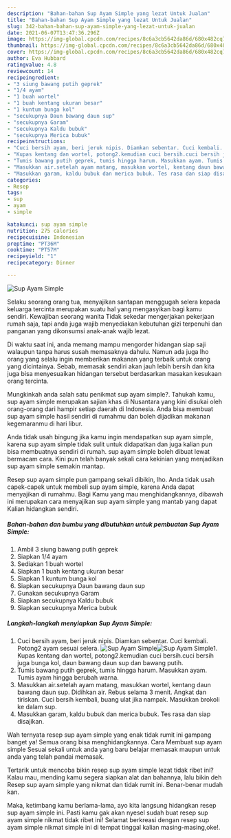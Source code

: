 ```yaml
---
description: "Bahan-bahan Sup Ayam Simple yang lezat Untuk Jualan"
title: "Bahan-bahan Sup Ayam Simple yang lezat Untuk Jualan"
slug: 342-bahan-bahan-sup-ayam-simple-yang-lezat-untuk-jualan
date: 2021-06-07T13:47:36.296Z
image: https://img-global.cpcdn.com/recipes/8c6a3cb5642da86d/680x482cq70/sup-ayam-simple-foto-resep-utama.jpg
thumbnail: https://img-global.cpcdn.com/recipes/8c6a3cb5642da86d/680x482cq70/sup-ayam-simple-foto-resep-utama.jpg
cover: https://img-global.cpcdn.com/recipes/8c6a3cb5642da86d/680x482cq70/sup-ayam-simple-foto-resep-utama.jpg
author: Eva Hubbard
ratingvalue: 4.8
reviewcount: 14
recipeingredient:
- "3 siung bawang putih geprek"
- "1/4 ayam"
- "1 buah wortel"
- "1 buah kentang ukuran besar"
- "1 kuntum bunga kol"
- "secukupnya Daun bawang daun sup"
- "secukupnya Garam"
- "secukupnya Kaldu bubuk"
- "secukupnya Merica bubuk"
recipeinstructions:
- "Cuci bersih ayam, beri jeruk nipis. Diamkan sebentar. Cuci kembali. Potong2 ayam sesuai selera."
- "Kupas kentang dan wortel, potong2.kemudian cuci bersih.cuci bersih juga bunga kol, daun bawang daun sup dan bawang putih."
- "Tumis bawang putih geprek, tumis hingga harum. Masukkan ayam. Tumis ayam hingga berubah warna."
- "Masukkan air.setelah ayam matang, masukkan wortel, kentang daun bawang daun sup. Didihkan air. Rebus selama 3 menit. Angkat dan tiriskan. Cuci bersih kembali, buang ulat jika nampak. Masukkan brokoli ke dalam sup."
- "Masukkan garam, kaldu bubuk dan merica bubuk. Tes rasa dan siap disajikan."
categories:
- Resep
tags:
- sup
- ayam
- simple

katakunci: sup ayam simple 
nutrition: 275 calories
recipecuisine: Indonesian
preptime: "PT36M"
cooktime: "PT57M"
recipeyield: "1"
recipecategory: Dinner

---
```



![Sup Ayam Simple](https://img-global.cpcdn.com/recipes/8c6a3cb5642da86d/680x482cq70/sup-ayam-simple-foto-resep-utama.jpg)

Selaku seorang orang tua, menyajikan santapan menggugah selera kepada keluarga tercinta merupakan suatu hal yang mengasyikan bagi kamu sendiri. Kewajiban seorang  wanita Tidak sekedar mengerjakan pekerjaan rumah saja, tapi anda juga wajib menyediakan kebutuhan gizi terpenuhi dan panganan yang dikonsumsi anak-anak wajib lezat.

Di waktu  saat ini, anda memang mampu mengorder hidangan siap saji walaupun tanpa harus susah memasaknya dahulu. Namun ada juga lho orang yang selalu ingin memberikan makanan yang terbaik untuk orang yang dicintainya. Sebab, memasak sendiri akan jauh lebih bersih dan kita juga bisa menyesuaikan hidangan tersebut berdasarkan masakan kesukaan orang tercinta. 



Mungkinkah anda salah satu penikmat sup ayam simple?. Tahukah kamu, sup ayam simple merupakan sajian khas di Nusantara yang kini disukai oleh orang-orang dari hampir setiap daerah di Indonesia. Anda bisa membuat sup ayam simple hasil sendiri di rumahmu dan boleh dijadikan makanan kegemaranmu di hari libur.

Anda tidak usah bingung jika kamu ingin mendapatkan sup ayam simple, karena sup ayam simple tidak sulit untuk didapatkan dan juga kalian pun bisa membuatnya sendiri di rumah. sup ayam simple boleh dibuat lewat bermacam cara. Kini pun telah banyak sekali cara kekinian yang menjadikan sup ayam simple semakin mantap.

Resep sup ayam simple pun gampang sekali dibikin, lho. Anda tidak usah capek-capek untuk membeli sup ayam simple, karena Anda dapat menyajikan di rumahmu. Bagi Kamu yang mau menghidangkannya, dibawah ini merupakan cara menyajikan sup ayam simple yang mantab yang dapat Kalian hidangkan sendiri.

<!--inarticleads1-->

##### Bahan-bahan dan bumbu yang dibutuhkan untuk pembuatan Sup Ayam Simple:

1. Ambil 3 siung bawang putih geprek
1. Siapkan 1/4 ayam
1. Sediakan 1 buah wortel
1. Siapkan 1 buah kentang ukuran besar
1. Siapkan 1 kuntum bunga kol
1. Siapkan secukupnya Daun bawang daun sup
1. Gunakan secukupnya Garam
1. Siapkan secukupnya Kaldu bubuk
1. Siapkan secukupnya Merica bubuk




<!--inarticleads2-->

##### Langkah-langkah menyiapkan Sup Ayam Simple:

1. Cuci bersih ayam, beri jeruk nipis. Diamkan sebentar. Cuci kembali. Potong2 ayam sesuai selera.
<img src="https://img-global.cpcdn.com/steps/ad3279ae91da80f0/160x128cq70/sup-ayam-simple-langkah-memasak-1-foto.jpg" alt="Sup Ayam Simple"><img src="https://img-global.cpcdn.com/steps/f79ac91e5b8200b6/160x128cq70/sup-ayam-simple-langkah-memasak-1-foto.jpg" alt="Sup Ayam Simple">1. Kupas kentang dan wortel, potong2.kemudian cuci bersih.cuci bersih juga bunga kol, daun bawang daun sup dan bawang putih.
1. Tumis bawang putih geprek, tumis hingga harum. Masukkan ayam. Tumis ayam hingga berubah warna.
1. Masukkan air.setelah ayam matang, masukkan wortel, kentang daun bawang daun sup. Didihkan air. Rebus selama 3 menit. Angkat dan tiriskan. Cuci bersih kembali, buang ulat jika nampak. Masukkan brokoli ke dalam sup.
1. Masukkan garam, kaldu bubuk dan merica bubuk. Tes rasa dan siap disajikan.




Wah ternyata resep sup ayam simple yang enak tidak rumit ini gampang banget ya! Semua orang bisa menghidangkannya. Cara Membuat sup ayam simple Sesuai sekali untuk anda yang baru belajar memasak maupun untuk anda yang telah pandai memasak.

Tertarik untuk mencoba bikin resep sup ayam simple lezat tidak ribet ini? Kalau mau, mending kamu segera siapkan alat dan bahannya, lalu bikin deh Resep sup ayam simple yang nikmat dan tidak rumit ini. Benar-benar mudah kan. 

Maka, ketimbang kamu berlama-lama, ayo kita langsung hidangkan resep sup ayam simple ini. Pasti kamu gak akan nyesel sudah buat resep sup ayam simple nikmat tidak ribet ini! Selamat berkreasi dengan resep sup ayam simple nikmat simple ini di tempat tinggal kalian masing-masing,oke!.

